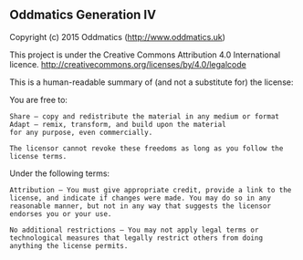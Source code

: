 Oddmatics Generation IV
---
Copyright (c) 2015 Oddmatics (http://www.oddmatics.uk)

This project is under the Creative Commons Attribution 4.0 International licence.
http://creativecommons.org/licenses/by/4.0/legalcode

This is a human-readable summary of (and not a substitute for) the license:

You are free to:

    Share — copy and redistribute the material in any medium or format
    Adapt — remix, transform, and build upon the material
    for any purpose, even commercially.

    The licensor cannot revoke these freedoms as long as you follow the license terms.

Under the following terms:

    Attribution — You must give appropriate credit, provide a link to the license, and indicate if changes were made. You may do so in any reasonable manner, but not in any way that suggests the licensor endorses you or your use.

    No additional restrictions — You may not apply legal terms or technological measures that legally restrict others from doing anything the license permits.
